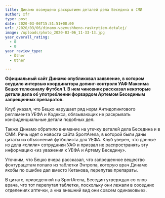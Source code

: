 ```yaml
---
title: Динамо возмущено раскрытием деталей дела Беседина в СМИ
author: xfr
type: post
date: 2020-03-06T15:51:51+00:00
url: /2020/03/06/dinamo-vozmushheno-raskrytiem-detalej/
image: /uploads/photo_2020-03-06_11-33-13.jpg
yasr_overall_rating:
  - 0
  - 0
yasr_review_type:
  - Other
  - Other

---
```

**Официальный сайт Динамо опубликовал заявление, в котором осудило интервью координатора допинг-контроля УАФ Максима Бецко телеканалу Футбол 1. В нем чиновник рассказал некоторые детали дела об употреблении форвардом Артемом Бесединым запрещенных препаратов.**

Клуб указал, что Бецко нарушает ряд норм Антидопингового регламента УЕФА и Кодекса, обязывающих не раскрывать конфиденциальные детали подобных дел.

Также Динамо обратило внимание на утечку деталей дела Беседина и в СМИ. Речь идет о новости сайта SportArena, в которой были даны цитаты из объяснений футболиста для УЕФА. Клуб уверен, что данные из дела «слили» сотрудники УАФ и призвал не распространять эту информацию «из уважения к УЕФА и Артему Беседину».

Уточним, что Бецко вчера рассказал, что запрещенное вещество фонтурацетам попало из таблетки Энтропа, которую врач Динамо якобы по ошибке дал вместо Кетанова, перепутав препараты.

В цитате, приведенной на SportArena, Беседин утверждал со слов врача, что тот перепутал таблетки, поскольку они лежали в соседних отделениях аптечки, а «на внешний вид они совсем одинаковые».